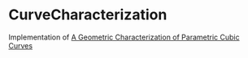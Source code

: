 # CurveCharacterization
Implementation of [A Geometric Characterization of Parametric Cubic Curves](http://graphics.pixar.com/people/derose/publications/CubicClassification/paper.pdf)
